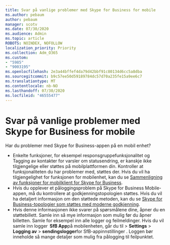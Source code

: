 ```yaml
---
title: Svar på vanlige problemer med Skype for Business for mobile
ms.author: pebaum
author: pebaum
manager: scotv
ms.date: 07/30/2020
ms.audience: Admin
ms.topic: article
ROBOTS: NOINDEX, NOFOLLOW
localization_priority: Priority
ms.collection: Adm_O365
ms.custom:
- "5985"
- "9003195"
ms.openlocfilehash: 2e3a44bffef4da79d42bbf91c80134d6cc5a8dba
ms.sourcegitcommit: b9c57ee50d59189784dc57d70a235fe15a9ee6c7
ms.translationtype: MT
ms.contentlocale: nb-NO
ms.lasthandoff: 07/30/2020
ms.locfileid: "46555477"
---
```

# <a name="answers-to-common-issues-with-skype-for-business-for-mobile"></a>Svar på vanlige problemer med Skype for Business for mobile

Har du problemer med Skype for Business-appen på en mobil enhet?

- Enkelte funksjoner, for eksempel responsgruppefunksjonalitet og Tagging av kontakter for varsler om statusendring, er kanskje ikke tilgjengelige eller støttes på mobilplattformen din. Kontroller at funksjonaliteten du har problemer med, støttes der. Hvis du vil ha tilgjengelighet for funksjonen for mobilenhet, kan du se [Sammenligning av funksjoner for mobilklient for Skype for Business](https://technet.microsoft.com/library/Dn951412.aspx).
- Hvis du opplever et påloggingsproblem på Skype for Business Mobile-appen, må du kontrollere at godkjenningstopologien støttes. Hvis du vil ha detaljert informasjon om den støttede metoden, kan du se [Skype for Business-topologier som støttes med moderne godkjenning](https://docs.microsoft.com/skypeforbusiness/plan-your-deployment/modern-authentication/topologies-supported).  
- Hvis denne informasjonen ikke svarer på spørsmålene dine, åpner du en støttebillett. Samle inn så mye informasjon som mulig før du åpner billetten. Samle for eksempel inn alle logger og feilmeldinger. Hvis du vil samle inn logger  **SfB App**på mobilenheten, går du til >   **Settings**  >   **Logging av**  >   **sendingslogger**for SfB-appinnstillinger . Loggen bør inneholde så mange detaljer som mulig fra pålogging til feilpunktet.
